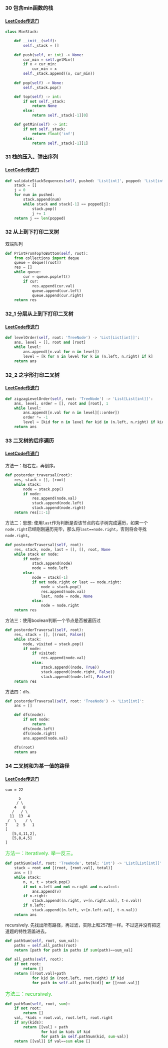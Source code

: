 ### 30 包含min函数的栈

#### [LeetCode传送门](https://leetcode.com/problems/min-stack/description/)

```python
class MinStack:

    def __init__(self):
        self._stack = []
        
    def push(self, x: int) -> None:
        cur_min = self.getMin()
        if x < cur_min:
            cur_min = x
        self._stack.append((x, cur_min))
        
    def pop(self) -> None:
        self._stack.pop()

    def top(self) -> int:
        if not self._stack:
            return None
        else:
            return self._stack[-1][0]

    def getMin(self) -> int:
        if not self._stack:
            return float('inf')
        else:
            return self._stack[-1][1]
```

### 31 栈的压入、弹出序列

#### [LeetCode传送门](https://leetcode.com/problems/validate-stack-sequences/)

```python
def validateStackSequences(self, pushed: 'List[int]', popped: 'List[int]') -> 'bool':
    stack = []
    j = 0
    for num in pushed:
        stack.append(num)
        while stack and stack[-1] == popped[j]:
            stack.pop()
            j += 1
    return j == len(popped)
```

### 32 从上到下打印二叉树

双端队列

```python
def PrintFromTopToBottom(self, root):
    from collections import deque
    queue = deque([root])
    res = []
    while queue:
        cur = queue.popleft()
        if cur:
            res.append(cur.val)
            queue.append(cur.left)
            queue.append(cur.right)
    return res
```

### 32_1 分层从上到下打印二叉树

#### [LeetCode传送门](https://leetcode.com/problems/binary-tree-level-order-traversal/description/)

```python
def levelOrder(self, root: 'TreeNode') -> 'List[List[int]]':
    ans, level = [], root and [root]
    while level:
        ans.append([n.val for n in level])
        level = [k for n in level for k in (n.left, n.right) if k]
    return ans
```

### 32_2 之字形打印二叉树

#### [LeetCode传送门](https://leetcode.com/problems/binary-tree-zigzag-level-order-traversal/description/)

```python
def zigzagLevelOrder(self, root: 'TreeNode') -> 'List[List[int]]':
    ans, level, order = [], root and [root], 1
    while level:
        ans.append([n.val for n in level][::order])
        order *= -1
        level = [kid for n in level for kid in (n.left, n.right) if kid]
    return ans
```

### 33 二叉树的后序遍历

#### [LeetCode传送门](https://leetcode.com/problems/binary-tree-postorder-traversal/description/)

方法一：根右左，再倒序。

```python
def postorder_traversal(root):
    res, stack = [], [root]
    while stack:
        node = stack.pop()
        if node:
            res.append(node.val)
            stack.append(node.left)
            stack.append(node.right)
    return res[::-1]
```

方法二：思想: 使用`last`作为判断是否该节点的右子树完成遍历，如果一个`node.right`已经刚刚遍历完毕，那么将`last==node.right`，否则将会寻找`node.right`。

```python
def postorderTraversal(self, root):
    res, stack, node, last = [], [], root, None
    while stack or node:
        if node:
            stack.append(node)
            node = node.left
        else:
            node = stack[-1]
            if not node.right or last == node.right:
                node = stack.pop()
                res.append(node.val)
                last, node = node, None
            else:
                node = node.right    
    return res
```

方法三：使用boolean判断一个节点是否被遍历过

```python
def postorderTraversal(self, root):
    res, stack = [], [(root, False)]
    while stack:
        node, visited = stack.pop()
        if node:
            if visited:
                res.append(node.val)
            else:
                stack.append((node, True))
                stack.append((node.right, False))
                stack.append((node.left, False))                
    return res
```

方法四：dfs.

```python
def postorderTraversal(self, root: 'TreeNode') -> 'List[int]':
    ans = []

    def dfs(node):
        if not node:
            return 
        dfs(node.left)
        dfs(node.right)
        ans.append(node.val)
        
    dfs(root)
    return ans
```

### 34 二叉树和为某一值的路径

#### [LeetCode传送门](https://leetcode.com/problems/path-sum-ii/description/)

```
sum = 22

      5
     / \
    4   8
   /   / \
  11  13  4
 /  \    / \
7    2  5   1
[
   [5,4,11,2],
   [5,8,4,5]
]
```
<font color=#32CD32 size=3>方法一：iteratively. 举一反三。</font>

```python
def pathSum(self, root: 'TreeNode', total: 'int') -> 'List[List[int]]':
    stack = root and [(root, [root.val], total)]
    ans = []
    while stack:
        n, v, t = stack.pop()
        if not n.left and not n.right and n.val==t:
            ans.append(v)
        if n.right:
            stack.append((n.right, v+[n.right.val], t-n.val))
        if n.left:
            stack.append((n.left, v+[n.left.val], t-n.val))
    return ans
```

recursively. 先找出所有路径，再过滤，实际上和257题一样。不过这并没有把这道题的特性涵盖进去。

```python
def pathSum(self, root, sum_val):
    paths = self.all_paths(root)
    return [path for path in paths if sum(path)==sum_val]
    
def all_paths(self, root):
    if not root:
        return []
    return [[root.val]+path
            for kid in (root.left, root.right) if kid
            for path in self.all_paths(kid)] or [[root.val]]
```

<font color=#32CD32 size=3>方法三：recursively. </font>

```python
def pathSum(self, root, sum):
    if not root:
        return []
    val, *kids = root.val, root.left, root.right
    if any(kids):
        return [[val] + path
                for kid in kids if kid
                for path in self.pathSum(kid, sum-val)]
    return [[val]] if val==sum else []
```